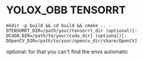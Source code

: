 # YOLOX_OBB TENSORRT 
```shell
mkdir -p build && cd build && cmake .. -DTENSORRT_DIR=/path/your/tensorrt_dir (optional)[-DCUDA_DIR=/path/to/your/cuda_dir] (optional)[-DOpenCV_DIR=/path/to/your/opencv_dir/share/OpenCV]
```

optional: for that you can't find the envs automatic
